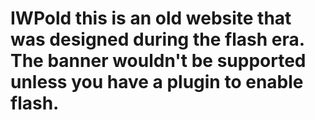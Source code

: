 # IWPold this is an old website that was designed during the flash era. The banner wouldn't be supported unless you have a plugin to enable flash.
